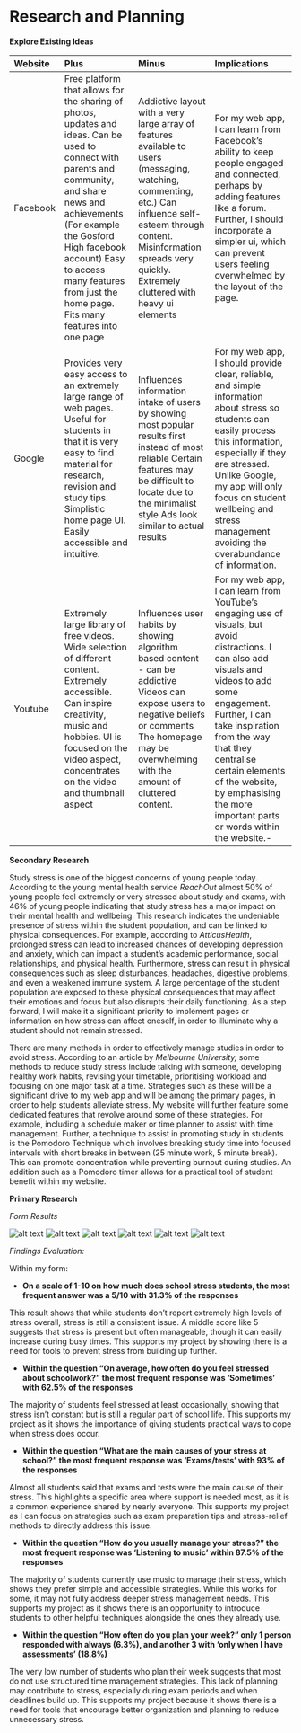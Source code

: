 # Research and Planning

**Explore Existing Ideas**

| Website | Plus | Minus | Implications |
| :---- | :---- | :---- | :---- |
| Facebook | Free platform that allows for the sharing of photos, updates and ideas. Can be used to connect with parents and community, and share news and achievements (For example the Gosford High facebook account) Easy to access many features from just the home page. Fits many features into one page | Addictive layout with a very large array of features available to users (messaging, watching, commenting, etc.) Can influence self-esteem through content. Misinformation spreads very quickly. Extremely cluttered with heavy ui elements | For my web app, I can learn from Facebook’s ability to keep people engaged and connected, perhaps by adding features like a forum. Further, I should incorporate a simpler ui, which can prevent users feeling overwhelmed by the layout of the page. |
| Google | Provides very easy access to an extremely large range of web pages. Useful for students in that it is very easy to find material for research, revision and study tips. Simplistic home page UI. Easily accessible and intuitive. | Influences information intake of users by showing most popular results first instead of most reliable Certain features may be difficult to locate due to the minimalist style Ads look similar to actual results | For my web app, I should provide clear, reliable, and simple information about stress so students can easily process this information, especially if they are stressed. Unlike Google, my app will only focus on student wellbeing and stress management avoiding the overabundance of information. |
| Youtube | Extremely large library of free videos. Wide selection of different content. Extremely accessible. Can inspire creativity, music and hobbies. UI is focused on the video aspect, concentrates on the video and thumbnail aspect  | Influences user habits by showing algorithm based content \- can be addictive Videos can expose users to negative beliefs or comments The homepage may be overwhelming with the amount of cluttered content. | For my web app, I can learn from YouTube’s engaging use of visuals, but avoid distractions. I can also add visuals and videos to add some engagement. Further, I can take inspiration from the way that they centralise certain elements of the website, by emphasising the more important parts or words within the website.- |

**Secondary Research**

Study stress is one of the biggest concerns of young people today. According to the young mental health service *ReachOut* almost 50% of young people feel extremely or very stressed about study and exams, with 46% of young people indicating that study stress has a major impact on their mental health and wellbeing. This research indicates the undeniable presence of stress within the student population, and can be linked to physical consequences. For example, according to *AtticusHealth*, prolonged stress can lead to increased chances of developing depression and anxiety, which can impact a student’s academic performance, social relationships, and physical health. Furthermore, stress can result in physical consequences such as sleep disturbances, headaches, digestive problems, and even a weakened immune system. A large percentage of the student population are exposed to these physical consequences that may affect their emotions and focus but also disrupts their daily functioning. As a step forward, I will make it a significant priority to implement pages or information on how stress can affect oneself, in order to illuminate why a student should not remain stressed.

There are many methods in order to effectively manage studies in order to avoid stress. According to an article by *Melbourne University,* some methods to reduce study stress include talking with someone, developing healthy work habits, revising your timetable, prioritising workload and focusing on one major task at a time. Strategies such as these will be a significant drive to my web app and will be among the primary pages, in order to help students alleviate stress. My website will further feature some dedicated features that revolve around some of these strategies. For example, including a schedule maker or time planner to assist with time management. Further, a technique to assist in promoting study in students is the Pomodoro Technique which involves breaking study time into focused intervals with short breaks in between (25 minute work, 5 minute break). This can promote concentration while preventing burnout during studies. An addition such as a Pomodoro timer allows for a practical tool of student benefit within my website.

**Primary Research**

*Form Results*

![alt text](<Screenshot 2025-08-31 235724-1.png>)
![alt text](<Screenshot 2025-08-31 235739-1.png>)
![alt text](<Screenshot 2025-08-31 235817-1.png>)
![alt text](<Screenshot 2025-08-31 235836-1.png>)
![alt text](<Screenshot 2025-08-31 235929-1.png>)
![alt text](<Screenshot 2025-08-31 235940-1.png>)


*Findings Evaluation:*

Within my form:

- **On a scale of 1-10 on how much does school stress students, the most frequent answer was a 5/10 with 31.3% of the responses**

This result shows that while students don’t report extremely high levels of stress overall, stress is still a consistent issue. A middle score like 5 suggests that stress is present but often manageable, though it can easily increase during busy times. This supports my project by showing there is a need for tools to prevent stress from building up further.

- **Within the question “On average, how often do you feel stressed about schoolwork?” the most frequent response was ‘Sometimes’ with 62.5% of the responses**

The majority of students feel stressed at least occasionally, showing that stress isn’t constant but is still a regular part of school life. This supports my project as it shows the importance of giving students practical ways to cope when stress does occur.

- **Within the question “What are the main causes of your stress at school?” the most frequent response was ‘Exams/tests’ with 93% of the responses**

Almost all students said that exams and tests were the main cause of their stress. This highlights a specific area where support is needed most, as it is a common experience shared by nearly everyone. This supports my project as I can focus on strategies such as exam preparation tips and stress-relief methods to directly address this issue.

- **Within the question “How do you usually manage your stress?” the most frequent response was ‘Listening to music’ within 87.5% of the responses**

The majority of students currently use music to manage their stress, which shows they prefer simple and accessible strategies. While this works for some, it may not fully address deeper stress management needs. This supports my project as it shows there is an opportunity to introduce students to other helpful techniques alongside the ones they already use.

- **Within the question “How often do you plan your week?” only 1 person responded with always (6.3%), and another 3 with ‘only when I have assessments’ (18.8%)**

The very low number of students who plan their week suggests that most do not use structured time management strategies. This lack of planning may contribute to stress, especially during exam periods and when deadlines build up. This supports my project because it shows there is a need for tools that encourage better organization and planning to reduce unnecessary stress.